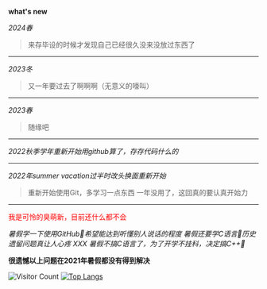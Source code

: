 **what's new**

*2024春*

>来存毕设的时候才发现自己已经很久没来没放过东西了

---------------------------------------------
*2023冬*

>又一年要过去了啊啊啊（无意义的嚎叫）

---------------------------------------------

*2023春*

>随缘吧

---------------------------------------------

*2022秋季学年重新开始用github算了，存存代码什么的*

---------------------------------------------

*2022年summer vacation过半时改头换面重新开始*

>重新开始使用Git，多学习一点东西
>一年没用了，这回真的要认真开始力

---------------------------------------------
<font color=red> 我是可怜的臭萌新，目前还什么都不会</font>

*暑假学一下使用GitHub🥲希望能达到听懂别人说话的程度*
*暑假还要学C语言🥲历史遗留问题真让人心疼 XXX*
*暑假不搞C语言了，为了开学不挂科，决定搞C++🥺*

**很遗憾以上问题在2021年暑假都没有得到解决**

![Visitor Count](https://profile-counter.glitch.me/Master000Munetani/count.svg)
[![Top Langs](https://github-readme-stats.vercel.app/api/top-langs/?username=Master000Munetani&layout=compact)](https://github.com/anuraghazra/github-readme-stats)
